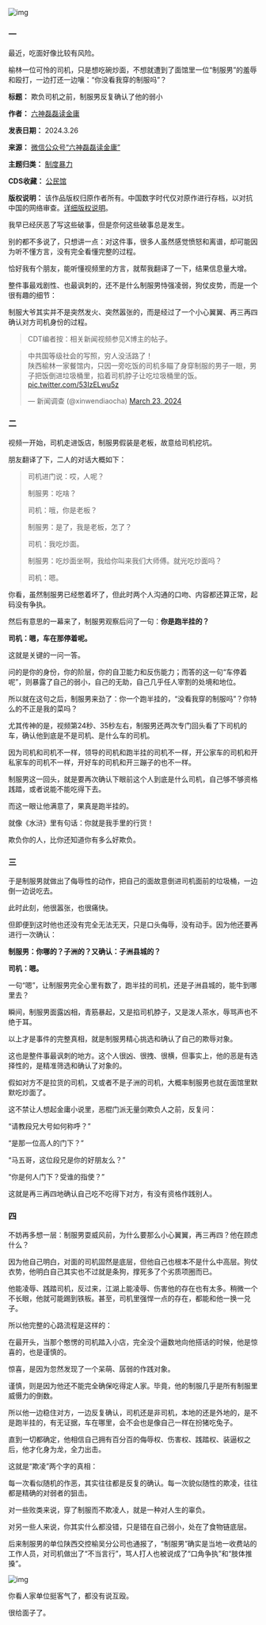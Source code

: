 ![img](https://chinadigitaltimes.net/chinese/files/2024/03/post-706260-6602e86d2e8f8.png)


### **一** 


最近，吃面好像比较有风险。


榆林一位可怜的司机，只是想吃碗炒面，不想就遭到了面馆里一位“制服男”的羞辱和殴打，一边打还一边嚷：“你没看我穿的制服吗”？




**标题：** 欺负司机之前，制服男反复确认了他的弱小  

**作者：** [六神磊磊读金庸](https://chinadigitaltimes.net/space/六神磊磊读金庸)  

**发表日期：** 2024.3.26  

**来源：** [微信公众号“六神磊磊读金庸”](https://web.archive.org/web/20240326152847/https://mp.weixin.qq.com/s/_a9whiWRC1TzdOu_LspuUw)  

**主题归类：** [制度暴力](https://chinadigitaltimes.net/space/制度暴力)  

**CDS收藏：** [公民馆](https://chinadigitaltimes.net/space/%E5%85%AC%E6%B0%91%E9%A6%86)  

**版权说明：** 该作品版权归原作者所有。中国数字时代仅对原作进行存档，以对抗中国的网络审查。[详细版权说明](https://chinadigitaltimes.net/chinese/copyright)。


我早已经厌恶了写这些破事，但是奈何这些破事总是发生。


别的都不多说了，只想讲一点：对这件事，很多人虽然感觉愤怒和离谱，却可能因为听不懂方言，没有完全看懂完整的过程。


恰好我有个朋友，能听懂视频里的方言，就帮我翻译了一下，结果信息量大增。


整件事最戏剧性、也最讽刺的，还不是什么制服男恃强凌弱，狗仗皮势，而是一个很有趣的细节：


制服大爷其实并不是突然发火、突然嚣张的，而是经过了一个小心翼翼、再三再四确认对方司机身份的过程。



> 
> CDT编者按：相关新闻视频参见X博主的帖子。
> 
> 
> 



> 
> 中共国等级社会的写照，穷人没活路了！  
> 陕西榆林一家餐馆内，只因一旁吃饭的司机多瞄了身穿制服的男子一眼，男子把饭倒进垃圾桶里，掐着司机脖子让吃垃圾桶里的饭。 [pic.twitter.com/53IzELwu5z](https://t.co/53IzELwu5z)
> 
> 
> — 新闻调查 (@xinwendiaocha) [March 23, 2024](https://twitter.com/xinwendiaocha/status/1771679228301299722?ref_src=twsrc%5Etfw)
> 
> 



### **二** 


视频一开始，司机走进饭店，制服男假装是老板，故意给司机挖坑。


朋友翻译了下，二人的对话大概如下：



> 
> 司机进门说：哎，人呢？
> 
> 
> 制服男：吃啥？
> 
> 
> 司机：哦，你是老板？
> 
> 
> 制服男：是了，我是老板，怎了？
> 
> 
> 司机：我吃炒面。
> 
> 
> 制服男：吃炒面坐啊，我给你叫来我们大师傅。就光吃炒面吗？
> 
> 
> 司机：嗯。
> 
> 
> 


你看，虽然制服男已经憋着坏了，但此时两个人沟通的口吻、内容都还算正常，起码没有争执。


然后有意思的一幕来了，制服男观察后问了一句：**你是跑半挂的？** 


**司机：嗯，车在那停着呢。** 


这就是关键的一问一答。


问的是你的身份，你的阶层，你的自卫能力和反伤能力；而答的这一句“车停着呢”，则暴露了自己的弱小，自己的无助，自己几乎任人宰割的处境和地位。


所以就在这句之后，制服男来劲了：你一个跑半挂的，“没看我穿的制服吗”？你特么的不正是我的菜吗？


尤其传神的是，视频第24秒、35秒左右，制服男还两次专门回头看了下司机的车，确认他到底是不是司机、是什么车的司机。


因为司机和司机不一样，领导的司机和跑半挂的司机不一样，开公家车的司机和开私家车的司机不一样，开好车的司机和开三蹦子的也不一样。


制服男这一回头，就是要再次确认下眼前这个人到底是什么司机，自己够不够资格践踏，或者说能不能吃得下去。


而这一眼让他满意了，果真是跑半挂的。


就像《水浒》里有句话：你就是我手里的行货！


欺负你的人，比你还知道你有多么好欺负。


### **三** 


于是制服男就做出了侮辱性的动作，把自己的面故意倒进司机面前的垃圾桶，一边倒一边说吃去。


此时此刻，他很嚣张，也很痛快。


但即便到这时他也还没有完全无法无天，只是口头侮辱，没有动手。因为他还要再进行一次确认：


**制服男：你哪的？子洲的？又确认：子洲县城的？** 


**司机：嗯。** 


一句“嗯”，让制服男完全心里有数了，跑半挂的司机，还是子洲县城的，能牛到哪里去？


瞬间，制服男面露凶相，青筋暴起，又是掐司机脖子，又是泼人茶水，辱骂声也不绝于耳。


以上才是事件的完整真相，就是制服男精心挑选和确认了自己的欺辱对象。


这也是整件事最讽刺的地方。这个人很凶、很拽、很横，但事实上，他的恶是有选择性的，是精准筛选和确认了对象的。


假如对方不是拉货的司机，又或者不是子洲的司机，大概率制服男也就在面馆里默默吃炒面了。


这不禁让人想起金庸小说里，恶棍门派无量剑欺负人之前，反复问：


“请教段兄大号如何称呼？”


“是那一位高人的门下？”


“马五哥，这位段兄是你的好朋友么？”


“你是何人门下？受谁的指使？”


这就是再三再四地确认自己吃不吃得下对方，有没有资格作践别人。


### **四** 


不妨再多想一层：制服男耍威风前，为什么要那么小心翼翼，再三再四？他在顾虑什么？


因为他自己明白，对面的司机固然是底层，但他自己也根本不是什么中高层。狗仗衣势，他明白自己其实也不过就是条狗，撑死多了个劣质项圈而已。


他能凌辱、践踏司机，反过来，江湖上能凌辱、伤害他的存在也有太多。稍微一个不长眼，他就可能踢到铁板。甚至，司机里强悍一点的存在，都能和他一换一兑子。


所以他完整的心路流程是这样的：


在最开头，当那个憨愣的司机踏入小店，完全没个逼数地向他搭话的时候，他是惊喜的，也是谨慎的。


惊喜，是因为忽然发现了一个呆萌、孱弱的作践对象。


谨慎，则是因为他还不能完全确保吃得定人家。毕竟，他的制服几乎是所有制服里威慑力的倒数。


所以他一边稳住对方，一边反复确认，司机还是非司机，本地的还是外地的，是不是跑半挂的，有无证据，车在哪里，会不会也是像自己一样在扮猪吃兔子。


直到一切都确定，他相信自己拥有百分百的侮辱权、伤害权、践踏权、装逼权之后，他才化身为龙，全力出击。


这就是“欺凌”两个字的真相：


每一次看似随机的作恶，其实往往都是反复的确认。每一次貌似随性的欺凌，往往都是精确的对弱者的狙击。


对一些败类来说，穿了制服而不欺凌人，就是一种对人生的辜负。


对另一些人来说，你其实什么都没错，只是错在自己弱小，处在了食物链底层。


后来制服男的单位陕西交控榆吴分公司也通报了，“制服男”确实是当地一收费站的工作人员，对司机做出了“不当言行”，骂人打人也被说成了“口角争执”和“肢体推搡”。


![img](https://chinadigitaltimes.net/chinese/files/2024/03/post-706260-6602e86d4d487.)


你看人家单位挺客气了，都没有说互殴。


很给面子了。

